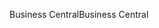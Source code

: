 <span data-ttu-id="a560a-101">Business Central</span><span class="sxs-lookup"><span data-stu-id="a560a-101">Business Central</span></span>
